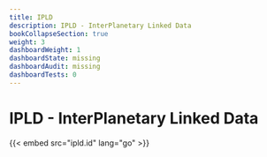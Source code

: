 ```yaml
---
title: IPLD
description: IPLD - InterPlanetary Linked Data
bookCollapseSection: true
weight: 3
dashboardWeight: 1
dashboardState: missing
dashboardAudit: missing
dashboardTests: 0
---
```


# IPLD - InterPlanetary Linked Data

{{< embed src="ipld.id" lang="go" >}}
